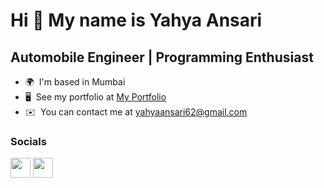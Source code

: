 Hi 👋 My name is Yahya Ansari
=============================

Automobile Engineer | Programming Enthusiast
--------------------------------------------

* 🌍  I'm based in Mumbai
* 🖥️  See my portfolio at [My Portfolio](http://novus-afk.github.io/yahya)
* ✉️  You can contact me at [yahyaansari62@gmail.com](mailto:yahyaansari62@gmail.com)


### Socials

<p align="left"> <a href="https://www.github.com/novus-afk" target="_blank" rel="noreferrer"><img src="https://raw.githubusercontent.com/danielcranney/readme-generator/main/public/icons/socials/github.svg" width="32" height="32" /></a> <a href="https://www.linkedin.com/in/yahya-ansari" target="_blank" rel="noreferrer"><img src="https://raw.githubusercontent.com/danielcranney/readme-generator/main/public/icons/socials/linkedin.svg" width="32" height="32" /></a></p>
